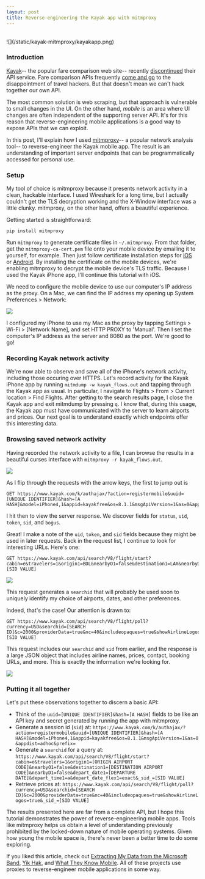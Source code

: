 ```yaml
---
layout: post
title: Reverse-engineering the Kayak app with mitmproxy 
---
```

<br />
![](/static/kayak-mitmproxy/kayakapp.png)

### Introduction

[Kayak](http://www.kayak.com/)-- the popular fare comparison web site-- recently [discontinued](https://www.kayak.com/labs/api/search/) their API service. Fare comparison APIs frequently [come and go](http://stackoverflow.com/questions/10680408/is-there-any-api-for-getting-flight-fare) to the disappointment of travel hackers. But that doesn't mean we can't hack together our own API.

The most common solution is web scraping, but that approach is vulnerable to small changes in the UI. On the other hand, _mobile_ is an area where UI changes are often independent of the supporting server API. It's for this reason that reverse-engineering mobile applications is a good way to expose APIs that we can exploit.

In this post, I'll explain how I used [mitmproxy](http://mitmproxy.org/)-- a popular network analysis tool-- to reverse-engineer the Kayak mobile app. The result is an understanding of important server endpoints that can be programmatically accessed for personal use.

### Setup

My tool of choice is mitmproxy because it presents network activity in a clean, hackable interface. I used Wireshark for a long time, but I actually couldn't get the TLS decryption working and the X-Window interface was a little clunky. mitmproxy, on the other hand, offers a beautiful experience.

Getting started is straightforward:

    pip install mitmproxy

Run `mitmproxy` to generate certificate files in `~/.mitmproxy`. From that folder, get the `mitmproxy-ca-cert.pem` file onto your mobile device by emailing it to yourself, for example. Then just follow certificate installation steps for [iOS](http://mitmproxy.org/doc/certinstall/ios.html) or [Android](http://mitmproxy.org/doc/certinstall/android.html). By installing the certificate on the mobile devices, we're enabling mitmproxy to decrypt the mobile device's TLS traffic. Because I used the Kayak iPhone app, I'll continue this tutorial with iOS.

We need to configure the mobile device to use our computer's IP address as the proxy. On a Mac, we can find the IP address my opening up System Preferences > Network:

![](/static/kayak-mitmproxy/ipaddress.png)

I configured my iPhone to use my Mac as the proxy by tapping Settings > Wi-Fi > [Network Name], and set HTTP PROXY to 'Manual'. Then I set the computer's IP address as the server and 8080 as the port. We're good to go!

### Recording Kayak network activity

We're now able to observe and save all of the iPhone's network activity, including those occuring over HTTPS. Let's record activity for the Kayak iPhone app by running `mitmdump -w kayak_flows.out` and tapping through the Kayak app as usual. In particular, I navigate to Flights > From > Current location > Find Flights. After getting to the search results page, I close the Kayak app and exit mitmdump by pressing `q`. I know that, during this usage, the Kayak app must have communicated with the server to learn airports and prices. Our next goal is to understand exactly which endpoints offer this interesting data.

### Browsing saved network activity

Having recorded the network activity to a file, I can browse the results in a beautiful curses interface with `mitmproxy -r kayak_flows.out`.

![](/static/kayak-mitmproxy/mitmproxybasic.png)

As I flip through the requests with the arrow keys, the first to jump out is

    GET https://www.kayak.com/k/authajax/?action=registermobile&uuid=[UNIQUE IDENTIFIER]&hash=[A HASH]&model=iPhone4,1&appid=kayakfree&os=8.1.1&msgApiVersion=1&as=0&appdist=adhoc&prefix=`

I hit <Enter> then <Tab> to view the server response. We discover fields for `status`, `uid`, `token`, `sid`, and `bogus`.

Great! I make a note of the `uid`, `token`, and `sid` fields because they might be used in later requests. Back in the request list, I continue to look for interesting URLs. Here's one: 

    GET https://www.kayak.com/api/search/V8/flight/start?cabin=e&travelers=1&origin1=BDL&nearbyO1=false&destination1=LAX&nearbyD1=false&depart_date1=12/18/2014&depart_time1=a&depart_date_flex1=exact&_sid_=[SID VALUE]

![](/static/kayak-mitmproxy/mitmproxyresponse.png)

This request generates a `searchid` that will probably be used soon to uniquely identify my choice of airports, dates, and other preferences.

Indeed, that's the case! Our attention is drawn to:

    GET https://www.kayak.com/api/search/V8/flight/poll?currency=USD&searchid=[SEARCH ID]&c=2000&providerData=true&nc=40&includeopaques=true&showAirlineLogos=true&_sid_=[SID VALUE]

This request includes our `searchid` and `sid` from earlier, and the response is a large JSON object that includes airline names, prices, contact, booking URLs, and more. This is exactly the information we're looking for.

![](/static/kayak-mitmproxy/mitmproxyprices.png)

### Putting it all together

Let's put these observations together to discern a basic API:

- Think of the `uuid=[UNIQUE IDENTIFIER]&hash=[A HASH]` fields to be like an API key and secret generated by running the app with mitmproxy.
- Generate a session id (`sid`) at: `https://www.kayak.com/k/authajax/?action=registermobile&uuid=[UNIQUE IDENTIFIER]&hash=[A HASH]&model=iPhone4,1&appid=kayakfree&os=8.1.1&msgApiVersion=1&as=0&appdist=adhoc&prefix=`
- Generate a `searchid` for a query at: `https://www.kayak.com/api/search/V8/flight/start?cabin=e&travelers=1&origin1=[ORIGIN AIRPORT CODE]&nearbyO1=false&destination1=[DESTINATION AIRPORT CODE]&nearbyD1=false&depart_date1=[DEPARTURE DATE]&depart_time1=a&depart_date_flex1=exact&_sid_=[SID VALUE]`
- Retrieve prices at: `https://www.kayak.com/api/search/V8/flight/poll?currency=USD&searchid=[SEARCH ID]&c=2000&providerData=true&nc=40&includeopaques=true&showAirlineLogos=true&_sid_=[SID VALUE]`

The results presented here are far from a complete API, but I hope this tutorial demonstrates the power of reverse-engineering mobile apps. Tools like mitmproxy helps us obtain a level of understanding previously prohibited by the locked-down nature of mobile operating systems. Given how young the mobile space is, there's never been a better time to do some exploring.

If you liked this article, check out [Extracting My Data from the Microsoft Band](http://jeffhuang.com/extracting_my_data_from_the_microsoft_band.html), [Yik Hak](http://silverskylabs.github.io/yakhak/), and [What They Know Mobile](http://blogs.wsj.com/wtk-mobile/). All of these projects use proxies to reverse-engineer mobile applications in some way.
